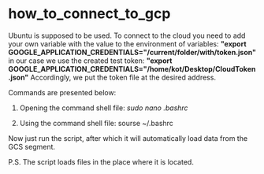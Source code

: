 # how_to_conneсt_to_gcp

Ubuntu is supposed to be used.
To connect to the cloud you need to add your own variable with the value to the environment of variables:
**"export GOOGLE_APPLICATION_CREDENTIALS="/current/folder/with/token.json"**
in our case we use the created test token:
**"export GOOGLE_APPLICATION_CREDENTIALS="/home/kot/Desktop/CloudToken.json"**
Accordingly, we put the token file at the desired address.

Commands are presented below:

1. Opening the command shell file:
   *sudo nano .bashrc*

2. Using the command shell file:
   sourse ~/.bashrc

Now just run the script, after which it will automatically load data from the GCS segment.

P.S. The script loads files in the place where it is located.